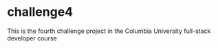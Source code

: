 # challenge4
This is the fourth challenge project in the Columbia University full-stack developer course

